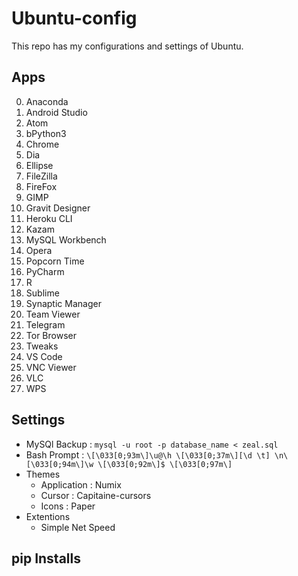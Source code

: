 # Ubuntu-config
This repo has my configurations and settings of Ubuntu.

## Apps

 0. Anaconda
 1. Android Studio
 2. Atom
 3. bPython3
 4. Chrome
 5. Dia
 6. Ellipse
 7. FileZilla
 8. FireFox
 9. GIMP 
 10. Gravit Designer
 11. Heroku CLI 
 12. Kazam
 13. MySQL Workbench
 14. Opera
 15. Popcorn Time 
 16. PyCharm
 17. R
 18. Sublime
 19. Synaptic Manager
 20. Team Viewer
 21. Telegram
 22. Tor Browser
 23. Tweaks
 24. VS Code
 25. VNC Viewer
 26. VLC
 27. WPS

## Settings

 - MySQl Backup : `mysql -u root -p database_name < zeal.sql`
 - Bash Prompt : `\[\033[0;93m\]\u@\h \[\033[0;37m\][\d \t] \n\[\033[0;94m\]\w \[\033[0;92m\]$ \[\033[0;97m\]`
- Themes
	- Application : Numix
	- Cursor : Capitaine-cursors
	- Icons : Paper
- Extentions
	- Simple Net Speed

## pip Installs

